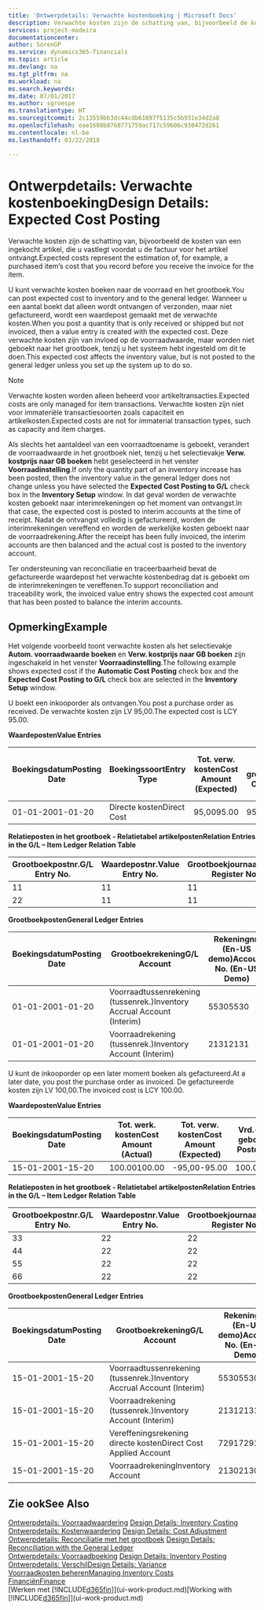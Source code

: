 ```yaml
---
title: 'Ontwerpdetails: Verwachte kostenboeking | Microsoft Docs'
description: Verwachte kosten zijn de schatting van, bijvoorbeeld de kosten van een ingekocht artikel, die u vastlegt voordat u de factuur voor het artikel ontvangt.
services: project-madeira
documentationcenter: 
author: SorenGP
ms.service: dynamics365-financials
ms.topic: article
ms.devlang: na
ms.tgt_pltfrm: na
ms.workload: na
ms.search.keywords: 
ms.date: 07/01/2017
ms.author: sgroespe
ms.translationtype: HT
ms.sourcegitcommit: 2c13559bb3dc44cdb61697f5135c5b931e34d2a8
ms.openlocfilehash: eae1608b8768771759ac717c59606c930472d261
ms.contentlocale: nl-be
ms.lasthandoff: 03/22/2018

---
```

# <a name="design-details-expected-cost-posting"></a><span data-ttu-id="12bd1-103">Ontwerpdetails: Verwachte kostenboeking</span><span class="sxs-lookup"><span data-stu-id="12bd1-103">Design Details: Expected Cost Posting</span></span>
<span data-ttu-id="12bd1-104">Verwachte kosten zijn de schatting van, bijvoorbeeld de kosten van een ingekocht artikel, die u vastlegt voordat u de factuur voor het artikel ontvangt.</span><span class="sxs-lookup"><span data-stu-id="12bd1-104">Expected costs represent the estimation of, for example, a purchased item’s cost that you record before you receive the invoice for the item.</span></span>  

 <span data-ttu-id="12bd1-105">U kunt verwachte kosten boeken naar de voorraad en het grootboek.</span><span class="sxs-lookup"><span data-stu-id="12bd1-105">You can post expected cost to inventory and to the general ledger.</span></span> <span data-ttu-id="12bd1-106">Wanneer u een aantal boekt dat alleen wordt ontvangen of verzonden, maar niet gefactureerd, wordt een waardepost gemaakt met de verwachte kosten.</span><span class="sxs-lookup"><span data-stu-id="12bd1-106">When you post a quantity that is only received or shipped but not invoiced, then a value entry is created with the expected cost.</span></span> <span data-ttu-id="12bd1-107">Deze verwachte kosten zijn van invloed op de voorraadwaarde, maar worden niet geboekt naar het grootboek, tenzij u het systeem hebt ingesteld om dit te doen.</span><span class="sxs-lookup"><span data-stu-id="12bd1-107">This expected cost affects the inventory value, but is not posted to the general ledger unless you set up the system up to do so.</span></span>  

> [!NOTE]  
>  <span data-ttu-id="12bd1-108">Verwachte kosten worden alleen beheerd voor artikeltransacties.</span><span class="sxs-lookup"><span data-stu-id="12bd1-108">Expected costs are only managed for item transactions.</span></span> <span data-ttu-id="12bd1-109">Verwachte kosten zijn niet voor immateriële transactiesoorten zoals capaciteit en artikelkosten.</span><span class="sxs-lookup"><span data-stu-id="12bd1-109">Expected costs are not for immaterial transaction types, such as capacity and item charges.</span></span>  

 <span data-ttu-id="12bd1-110">Als slechts het aantaldeel van een voorraadtoename is geboekt, verandert de voorraadwaarde in het grootboek niet, tenzij u het selectievakje **Verw. kostprijs naar GB boeken** hebt geselecteerd in het venster **Voorraadinstelling**.</span><span class="sxs-lookup"><span data-stu-id="12bd1-110">If only the quantity part of an inventory increase has been posted, then the inventory value in the general ledger does not change unless you have selected the **Expected Cost Posting to G/L** check box in the **Inventory Setup** window.</span></span> <span data-ttu-id="12bd1-111">In dat geval worden de verwachte kosten geboekt naar interimrekeningen op het moment van ontvangst.</span><span class="sxs-lookup"><span data-stu-id="12bd1-111">In that case, the expected cost is posted to interim accounts at the time of receipt.</span></span> <span data-ttu-id="12bd1-112">Nadat de ontvangst volledig is gefactureerd, worden de interimrekeningen vereffend en worden de werkelijke kosten geboekt naar de voorraadrekening.</span><span class="sxs-lookup"><span data-stu-id="12bd1-112">After the receipt has been fully invoiced, the interim accounts are then balanced and the actual cost is posted to the inventory account.</span></span>  

 <span data-ttu-id="12bd1-113">Ter ondersteuning van reconciliatie en traceerbaarheid bevat de gefactureerde waardepost het verwachte kostenbedrag dat is geboekt om de interimrekeningen te vereffenen.</span><span class="sxs-lookup"><span data-stu-id="12bd1-113">To support reconciliation and traceability work, the invoiced value entry shows the expected cost amount that has been posted to balance the interim accounts.</span></span>  

## <a name="example"></a><span data-ttu-id="12bd1-114">Opmerking</span><span class="sxs-lookup"><span data-stu-id="12bd1-114">Example</span></span>  
 <span data-ttu-id="12bd1-115">Het volgende voorbeeld toont verwachte kosten als het selectievakje **Autom. voorraadwaarde boeken** en **Verw. kostprijs naar GB boeken** zijn ingeschakeld in het venster **Voorraadinstelling**.</span><span class="sxs-lookup"><span data-stu-id="12bd1-115">The following example shows expected cost if the **Automatic Cost Posting** check box and the **Expected Cost Posting to G/L** check box are selected in the **Inventory Setup** window.</span></span>  

 <span data-ttu-id="12bd1-116">U boekt een inkooporder als ontvangen.</span><span class="sxs-lookup"><span data-stu-id="12bd1-116">You post a purchase order as received.</span></span> <span data-ttu-id="12bd1-117">De verwachte kosten zijn LV 95,00.</span><span class="sxs-lookup"><span data-stu-id="12bd1-117">The expected cost is LCY 95.00.</span></span>  

 <span data-ttu-id="12bd1-118">**Waardeposten**</span><span class="sxs-lookup"><span data-stu-id="12bd1-118">**Value Entries**</span></span>  

|<span data-ttu-id="12bd1-119">Boekingsdatum</span><span class="sxs-lookup"><span data-stu-id="12bd1-119">Posting Date</span></span>|<span data-ttu-id="12bd1-120">Boekingssoort</span><span class="sxs-lookup"><span data-stu-id="12bd1-120">Entry Type</span></span>|<span data-ttu-id="12bd1-121">Tot. verw. kosten</span><span class="sxs-lookup"><span data-stu-id="12bd1-121">Cost Amount (Expected)</span></span>|<span data-ttu-id="12bd1-122">Verw. kostn geboekt nr grootbk</span><span class="sxs-lookup"><span data-stu-id="12bd1-122">Expected Cost Posted to G/L</span></span>|<span data-ttu-id="12bd1-123">Verwachte kosten</span><span class="sxs-lookup"><span data-stu-id="12bd1-123">Expected Cost</span></span>|<span data-ttu-id="12bd1-124">Artikelpostnr.</span><span class="sxs-lookup"><span data-stu-id="12bd1-124">Item Ledger Entry No.</span></span>|<span data-ttu-id="12bd1-125">Volgnummer</span><span class="sxs-lookup"><span data-stu-id="12bd1-125">Entry No.</span></span>|  
|------------------|----------------|------------------------------|----------------------------------|-------------------|---------------------------|---------------|  
|<span data-ttu-id="12bd1-126">01-01-20</span><span class="sxs-lookup"><span data-stu-id="12bd1-126">01-01-20</span></span>|<span data-ttu-id="12bd1-127">Directe kosten</span><span class="sxs-lookup"><span data-stu-id="12bd1-127">Direct Cost</span></span>|<span data-ttu-id="12bd1-128">95,00</span><span class="sxs-lookup"><span data-stu-id="12bd1-128">95.00</span></span>|<span data-ttu-id="12bd1-129">95,00</span><span class="sxs-lookup"><span data-stu-id="12bd1-129">95.00</span></span>|<span data-ttu-id="12bd1-130">Ja</span><span class="sxs-lookup"><span data-stu-id="12bd1-130">Yes</span></span>|<span data-ttu-id="12bd1-131">1</span><span class="sxs-lookup"><span data-stu-id="12bd1-131">1</span></span>|<span data-ttu-id="12bd1-132">1</span><span class="sxs-lookup"><span data-stu-id="12bd1-132">1</span></span>|  

 <span data-ttu-id="12bd1-133">**Relatieposten in het grootboek - Relatietabel artikelposten**</span><span class="sxs-lookup"><span data-stu-id="12bd1-133">**Relation Entries in the G/L – Item Ledger Relation Table**</span></span>  

|<span data-ttu-id="12bd1-134">Grootboekpostnr.</span><span class="sxs-lookup"><span data-stu-id="12bd1-134">G/L Entry No.</span></span>|<span data-ttu-id="12bd1-135">Waardepostnr.</span><span class="sxs-lookup"><span data-stu-id="12bd1-135">Value Entry No.</span></span>|<span data-ttu-id="12bd1-136">Grootboekjournaalnr.</span><span class="sxs-lookup"><span data-stu-id="12bd1-136">G/L Register No.</span></span>|  
|--------------------|---------------------|-----------------------|  
|<span data-ttu-id="12bd1-137">1</span><span class="sxs-lookup"><span data-stu-id="12bd1-137">1</span></span>|<span data-ttu-id="12bd1-138">1</span><span class="sxs-lookup"><span data-stu-id="12bd1-138">1</span></span>|<span data-ttu-id="12bd1-139">1</span><span class="sxs-lookup"><span data-stu-id="12bd1-139">1</span></span>|  
|<span data-ttu-id="12bd1-140">2</span><span class="sxs-lookup"><span data-stu-id="12bd1-140">2</span></span>|<span data-ttu-id="12bd1-141">1</span><span class="sxs-lookup"><span data-stu-id="12bd1-141">1</span></span>|<span data-ttu-id="12bd1-142">1</span><span class="sxs-lookup"><span data-stu-id="12bd1-142">1</span></span>|  

 <span data-ttu-id="12bd1-143">**Grootboekposten**</span><span class="sxs-lookup"><span data-stu-id="12bd1-143">**General Ledger Entries**</span></span>  

|<span data-ttu-id="12bd1-144">Boekingsdatum</span><span class="sxs-lookup"><span data-stu-id="12bd1-144">Posting Date</span></span>|<span data-ttu-id="12bd1-145">Grootboekrekening</span><span class="sxs-lookup"><span data-stu-id="12bd1-145">G/L Account</span></span>|<span data-ttu-id="12bd1-146">Rekeningnr. (En-US demo)</span><span class="sxs-lookup"><span data-stu-id="12bd1-146">Account No. (En-US Demo)</span></span>|<span data-ttu-id="12bd1-147">Bedrag</span><span class="sxs-lookup"><span data-stu-id="12bd1-147">Amount</span></span>|<span data-ttu-id="12bd1-148">Volgnummer</span><span class="sxs-lookup"><span data-stu-id="12bd1-148">Entry No.</span></span>|  
|------------------|------------------|---------------------------------|------------|---------------|  
|<span data-ttu-id="12bd1-149">01-01-20</span><span class="sxs-lookup"><span data-stu-id="12bd1-149">01-01-20</span></span>|<span data-ttu-id="12bd1-150">Voorraadtussenrekening (tussenrek.)</span><span class="sxs-lookup"><span data-stu-id="12bd1-150">Inventory Accrual Account (Interim)</span></span>|<span data-ttu-id="12bd1-151">5530</span><span class="sxs-lookup"><span data-stu-id="12bd1-151">5530</span></span>|<span data-ttu-id="12bd1-152">-95,00</span><span class="sxs-lookup"><span data-stu-id="12bd1-152">-95.00</span></span>|<span data-ttu-id="12bd1-153">2</span><span class="sxs-lookup"><span data-stu-id="12bd1-153">2</span></span>|  
|<span data-ttu-id="12bd1-154">01-01-20</span><span class="sxs-lookup"><span data-stu-id="12bd1-154">01-01-20</span></span>|<span data-ttu-id="12bd1-155">Voorraadrekening (tussenrek.)</span><span class="sxs-lookup"><span data-stu-id="12bd1-155">Inventory Account (Interim)</span></span>|<span data-ttu-id="12bd1-156">2131</span><span class="sxs-lookup"><span data-stu-id="12bd1-156">2131</span></span>|<span data-ttu-id="12bd1-157">95,00</span><span class="sxs-lookup"><span data-stu-id="12bd1-157">95.00</span></span>|<span data-ttu-id="12bd1-158">1</span><span class="sxs-lookup"><span data-stu-id="12bd1-158">1</span></span>|  

 <span data-ttu-id="12bd1-159">U kunt de inkooporder op een later moment boeken als gefactureerd.</span><span class="sxs-lookup"><span data-stu-id="12bd1-159">At a later date, you post the purchase order as invoiced.</span></span> <span data-ttu-id="12bd1-160">De gefactureerde kosten zijn LV 100,00.</span><span class="sxs-lookup"><span data-stu-id="12bd1-160">The invoiced cost is LCY 100.00.</span></span>  

 <span data-ttu-id="12bd1-161">**Waardeposten**</span><span class="sxs-lookup"><span data-stu-id="12bd1-161">**Value Entries**</span></span>  

|<span data-ttu-id="12bd1-162">Boekingsdatum</span><span class="sxs-lookup"><span data-stu-id="12bd1-162">Posting Date</span></span>|<span data-ttu-id="12bd1-163">Tot. werk. kosten</span><span class="sxs-lookup"><span data-stu-id="12bd1-163">Cost Amount (Actual)</span></span>|<span data-ttu-id="12bd1-164">Tot. verw. kosten</span><span class="sxs-lookup"><span data-stu-id="12bd1-164">Cost Amount (Expected)</span></span>|<span data-ttu-id="12bd1-165">Vrd.-waarde geboekt</span><span class="sxs-lookup"><span data-stu-id="12bd1-165">Cost Posted to G/L</span></span>|<span data-ttu-id="12bd1-166">Verwachte kosten</span><span class="sxs-lookup"><span data-stu-id="12bd1-166">Expected Cost</span></span>|<span data-ttu-id="12bd1-167">Artikelpostnr.</span><span class="sxs-lookup"><span data-stu-id="12bd1-167">Item Ledger Entry No.</span></span>|<span data-ttu-id="12bd1-168">Volgnummer</span><span class="sxs-lookup"><span data-stu-id="12bd1-168">Entry No.</span></span>|  
|------------------|----------------------------|------------------------------|-------------------------|-------------------|---------------------------|---------------|  
|<span data-ttu-id="12bd1-169">15-01-20</span><span class="sxs-lookup"><span data-stu-id="12bd1-169">01-15-20</span></span>|<span data-ttu-id="12bd1-170">100.00</span><span class="sxs-lookup"><span data-stu-id="12bd1-170">100.00</span></span>|<span data-ttu-id="12bd1-171">-95,00</span><span class="sxs-lookup"><span data-stu-id="12bd1-171">-95.00</span></span>|<span data-ttu-id="12bd1-172">100.00</span><span class="sxs-lookup"><span data-stu-id="12bd1-172">100.00</span></span>|<span data-ttu-id="12bd1-173">Nee</span><span class="sxs-lookup"><span data-stu-id="12bd1-173">No</span></span>|<span data-ttu-id="12bd1-174">1</span><span class="sxs-lookup"><span data-stu-id="12bd1-174">1</span></span>|<span data-ttu-id="12bd1-175">2</span><span class="sxs-lookup"><span data-stu-id="12bd1-175">2</span></span>|  

 <span data-ttu-id="12bd1-176">**Relatieposten in het grootboek - Relatietabel artikelposten**</span><span class="sxs-lookup"><span data-stu-id="12bd1-176">**Relation Entries in the G/L – Item Ledger Relation Table**</span></span>  

|<span data-ttu-id="12bd1-177">Grootboekpostnr.</span><span class="sxs-lookup"><span data-stu-id="12bd1-177">G/L Entry No.</span></span>|<span data-ttu-id="12bd1-178">Waardepostnr.</span><span class="sxs-lookup"><span data-stu-id="12bd1-178">Value Entry No.</span></span>|<span data-ttu-id="12bd1-179">Grootboekjournaalnr.</span><span class="sxs-lookup"><span data-stu-id="12bd1-179">G/L Register No.</span></span>|  
|--------------------|---------------------|-----------------------|  
|<span data-ttu-id="12bd1-180">3</span><span class="sxs-lookup"><span data-stu-id="12bd1-180">3</span></span>|<span data-ttu-id="12bd1-181">2</span><span class="sxs-lookup"><span data-stu-id="12bd1-181">2</span></span>|<span data-ttu-id="12bd1-182">2</span><span class="sxs-lookup"><span data-stu-id="12bd1-182">2</span></span>|  
|<span data-ttu-id="12bd1-183">4</span><span class="sxs-lookup"><span data-stu-id="12bd1-183">4</span></span>|<span data-ttu-id="12bd1-184">2</span><span class="sxs-lookup"><span data-stu-id="12bd1-184">2</span></span>|<span data-ttu-id="12bd1-185">2</span><span class="sxs-lookup"><span data-stu-id="12bd1-185">2</span></span>|  
|<span data-ttu-id="12bd1-186">5</span><span class="sxs-lookup"><span data-stu-id="12bd1-186">5</span></span>|<span data-ttu-id="12bd1-187">2</span><span class="sxs-lookup"><span data-stu-id="12bd1-187">2</span></span>|<span data-ttu-id="12bd1-188">2</span><span class="sxs-lookup"><span data-stu-id="12bd1-188">2</span></span>|  
|<span data-ttu-id="12bd1-189">6</span><span class="sxs-lookup"><span data-stu-id="12bd1-189">6</span></span>|<span data-ttu-id="12bd1-190">2</span><span class="sxs-lookup"><span data-stu-id="12bd1-190">2</span></span>|<span data-ttu-id="12bd1-191">2</span><span class="sxs-lookup"><span data-stu-id="12bd1-191">2</span></span>|  

 <span data-ttu-id="12bd1-192">**Grootboekposten**</span><span class="sxs-lookup"><span data-stu-id="12bd1-192">**General Ledger Entries**</span></span>  

|<span data-ttu-id="12bd1-193">Boekingsdatum</span><span class="sxs-lookup"><span data-stu-id="12bd1-193">Posting Date</span></span>|<span data-ttu-id="12bd1-194">Grootboekrekening</span><span class="sxs-lookup"><span data-stu-id="12bd1-194">G/L Account</span></span>|<span data-ttu-id="12bd1-195">Rekeningnr. (En-US demo)</span><span class="sxs-lookup"><span data-stu-id="12bd1-195">Account No. (En-US Demo)</span></span>|<span data-ttu-id="12bd1-196">Bedrag</span><span class="sxs-lookup"><span data-stu-id="12bd1-196">Amount</span></span>|<span data-ttu-id="12bd1-197">Volgnummer</span><span class="sxs-lookup"><span data-stu-id="12bd1-197">Entry No.</span></span>|  
|------------------|------------------|---------------------------------|------------|---------------|  
|<span data-ttu-id="12bd1-198">15-01-20</span><span class="sxs-lookup"><span data-stu-id="12bd1-198">01-15-20</span></span>|<span data-ttu-id="12bd1-199">Voorraadtussenrekening (tussenrek.)</span><span class="sxs-lookup"><span data-stu-id="12bd1-199">Inventory Accrual Account (Interim)</span></span>|<span data-ttu-id="12bd1-200">5530</span><span class="sxs-lookup"><span data-stu-id="12bd1-200">5530</span></span>|<span data-ttu-id="12bd1-201">95,00</span><span class="sxs-lookup"><span data-stu-id="12bd1-201">95.00</span></span>|<span data-ttu-id="12bd1-202">4</span><span class="sxs-lookup"><span data-stu-id="12bd1-202">4</span></span>|  
|<span data-ttu-id="12bd1-203">15-01-20</span><span class="sxs-lookup"><span data-stu-id="12bd1-203">01-15-20</span></span>|<span data-ttu-id="12bd1-204">Voorraadrekening (tussenrek.)</span><span class="sxs-lookup"><span data-stu-id="12bd1-204">Inventory Account (Interim)</span></span>|<span data-ttu-id="12bd1-205">2131</span><span class="sxs-lookup"><span data-stu-id="12bd1-205">2131</span></span>|<span data-ttu-id="12bd1-206">-95,00</span><span class="sxs-lookup"><span data-stu-id="12bd1-206">-95.00</span></span>|<span data-ttu-id="12bd1-207">3</span><span class="sxs-lookup"><span data-stu-id="12bd1-207">3</span></span>|  
|<span data-ttu-id="12bd1-208">15-01-20</span><span class="sxs-lookup"><span data-stu-id="12bd1-208">01-15-20</span></span>|<span data-ttu-id="12bd1-209">Vereffeningsrekening directe kosten</span><span class="sxs-lookup"><span data-stu-id="12bd1-209">Direct Cost Applied Account</span></span>|<span data-ttu-id="12bd1-210">7291</span><span class="sxs-lookup"><span data-stu-id="12bd1-210">7291</span></span>|<span data-ttu-id="12bd1-211">-100</span><span class="sxs-lookup"><span data-stu-id="12bd1-211">-100</span></span>|<span data-ttu-id="12bd1-212">6</span><span class="sxs-lookup"><span data-stu-id="12bd1-212">6</span></span>|  
|<span data-ttu-id="12bd1-213">15-01-20</span><span class="sxs-lookup"><span data-stu-id="12bd1-213">01-15-20</span></span>|<span data-ttu-id="12bd1-214">Voorraadrekening</span><span class="sxs-lookup"><span data-stu-id="12bd1-214">Inventory Account</span></span>|<span data-ttu-id="12bd1-215">2130</span><span class="sxs-lookup"><span data-stu-id="12bd1-215">2130</span></span>|<span data-ttu-id="12bd1-216">100</span><span class="sxs-lookup"><span data-stu-id="12bd1-216">100</span></span>|<span data-ttu-id="12bd1-217">5</span><span class="sxs-lookup"><span data-stu-id="12bd1-217">5</span></span>|  

## <a name="see-also"></a><span data-ttu-id="12bd1-218">Zie ook</span><span class="sxs-lookup"><span data-stu-id="12bd1-218">See Also</span></span>
 <span data-ttu-id="12bd1-219">[Ontwerpdetails: Voorraadwaardering](design-details-inventory-costing.md) </span><span class="sxs-lookup"><span data-stu-id="12bd1-219">[Design Details: Inventory Costing](design-details-inventory-costing.md) </span></span>  
 <span data-ttu-id="12bd1-220">[Ontwerpdetails: Kostenwaardering](design-details-cost-adjustment.md) </span><span class="sxs-lookup"><span data-stu-id="12bd1-220">[Design Details: Cost Adjustment](design-details-cost-adjustment.md) </span></span>  
 <span data-ttu-id="12bd1-221">[Ontwerpdetails: Reconciliatie met het grootboek](design-details-reconciliation-with-the-general-ledger.md) </span><span class="sxs-lookup"><span data-stu-id="12bd1-221">[Design Details: Reconciliation with the General Ledger](design-details-reconciliation-with-the-general-ledger.md) </span></span>  
 <span data-ttu-id="12bd1-222">[Ontwerpdetails: Voorraadboeking](design-details-inventory-posting.md) </span><span class="sxs-lookup"><span data-stu-id="12bd1-222">[Design Details: Inventory Posting](design-details-inventory-posting.md) </span></span>  
 [<span data-ttu-id="12bd1-223">Ontwerpdetails: Verschil</span><span class="sxs-lookup"><span data-stu-id="12bd1-223">Design Details: Variance</span></span>](design-details-variance.md)  
 [<span data-ttu-id="12bd1-224">Voorraadkosten beheren</span><span class="sxs-lookup"><span data-stu-id="12bd1-224">Managing Inventory Costs</span></span>](finance-manage-inventory-costs.md)  
 [<span data-ttu-id="12bd1-225">Financiën</span><span class="sxs-lookup"><span data-stu-id="12bd1-225">Finance</span></span>](finance.md)  
 <span data-ttu-id="12bd1-226">[Werken met [!INCLUDE[d365fin](includes/d365fin_md.md)]](ui-work-product.md)</span><span class="sxs-lookup"><span data-stu-id="12bd1-226">[Working with [!INCLUDE[d365fin](includes/d365fin_md.md)]](ui-work-product.md)</span></span>


